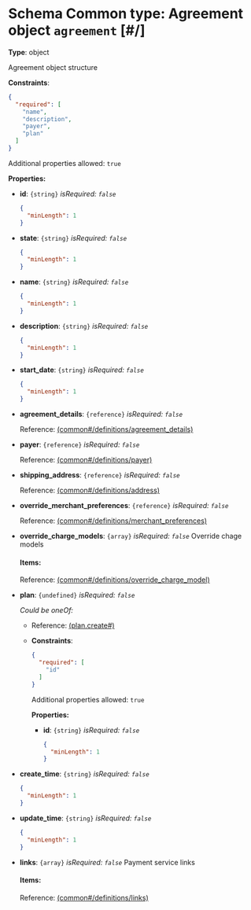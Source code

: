 # Schema Common type: Agreement object `agreement`  [#/]


**Type**: object


Agreement object structure


**Constraints**:

```json
{
  "required": [
    "name",
    "description",
    "payer",
    "plan"
  ]
}
```


Additional properties allowed: `true`


**Properties:**


 - **id**: `{string}` *isRequired: `false`* 
    ```json
    {
      "minLength": 1
    }
    ```
    
 - **state**: `{string}` *isRequired: `false`* 
    ```json
    {
      "minLength": 1
    }
    ```
    
 - **name**: `{string}` *isRequired: `false`* 
    ```json
    {
      "minLength": 1
    }
    ```
    
 - **description**: `{string}` *isRequired: `false`* 
    ```json
    {
      "minLength": 1
    }
    ```
    
 - **start_date**: `{string}` *isRequired: `false`* 
    ```json
    {
      "minLength": 1
    }
    ```
    
 - **agreement_details**: `{reference}` *isRequired: `false`* 
    
    Reference: <a href="common.md#/definitions/agreement_details">  (common#/definitions/agreement_details)</a>
    
 - **payer**: `{reference}` *isRequired: `false`* 
    
    Reference: <a href="common.md#/definitions/payer">  (common#/definitions/payer)</a>
    
 - **shipping_address**: `{reference}` *isRequired: `false`* 
    
    Reference: <a href="common.md#/definitions/address">  (common#/definitions/address)</a>
    
 - **override_merchant_preferences**: `{reference}` *isRequired: `false`* 
    
    Reference: <a href="common.md#/definitions/merchant_preferences">  (common#/definitions/merchant_preferences)</a>
    
 - **override_charge_models**: `{array}` *isRequired: `false`* Override chage models
    
    <a name="/properties/override_charge_models"/>
    
    
    
    
    #### Items:
    
    
    Reference: <a href="common.md#/definitions/override_charge_model">  (common#/definitions/override_charge_model)</a>
    
 - **plan**: `{undefined}` *isRequired: `false`* 
    
    *Could be oneOf:*
    
    
     - 
        Reference: <a href="plan.create.md#">  (plan.create#)</a>
        
     - 
        <a name="/properties/plan/oneOf/1"/>
        
        
        
        
        
        **Constraints**:
        
        ```json
        {
          "required": [
            "id"
          ]
        }
        ```
        
        
        Additional properties allowed: `true`
        
        
        **Properties:**
        
        
         - **id**: `{string}` *isRequired: `false`* 
            ```json
            {
              "minLength": 1
            }
            ```
            
        
    
 - **create_time**: `{string}` *isRequired: `false`* 
    ```json
    {
      "minLength": 1
    }
    ```
    
 - **update_time**: `{string}` *isRequired: `false`* 
    ```json
    {
      "minLength": 1
    }
    ```
    
 - **links**: `{array}` *isRequired: `false`* Payment service links
    
    <a name="/properties/links"/>
    
    
    
    
    #### Items:
    
    
    Reference: <a href="common.md#/definitions/links">  (common#/definitions/links)</a>
    
